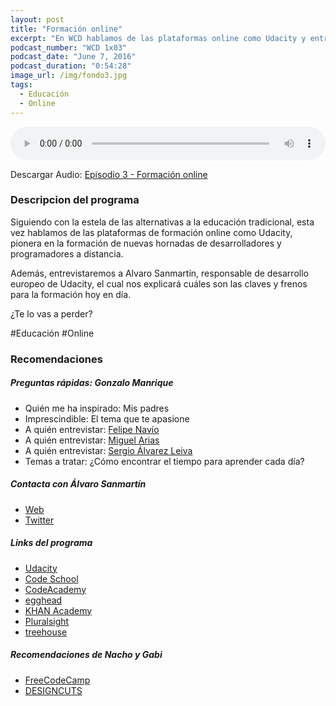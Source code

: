```yaml
---
layout: post
title: "Formación online"
excerpt: "En WCD hablamos de las plataformas online como Udacity y entrevistamos a Álvaro Sanmartín, su responsable de desarrollo europeo."
podcast_number: "WCD 1x03"
podcast_date: "June 7, 2016"
podcast_duration: "0:54:28"
image_url: /img/fondo3.jpg
tags: 
  - Educación
  - Online
---
```


<audio src="http://www.podtrac.com/pts/redirect.mp3/archive.org/download/WeCodeSignPodcast.Episodio1x03FormacionOnline/WeCodeSign%20Podcast.%20-%20Episodio%201x03%20-%20Formacio%CC%81n%20online.mp3" preload="auto" controls style="width: 100%;">
  <p>Tu navegador no implementa el elemento audio</p>
</audio>

<p>Descargar Audio: <a href="http://www.podtrac.com/pts/redirect.mp3/archive.org/download/WeCodeSignPodcast.Episodio1x03FormacionOnline/WeCodeSign%20Podcast.%20-%20Episodio%201x03%20-%20Formacio%CC%81n%20online.mp3" title="Botón derecho del ratón, luego guardar enlace como...">Episodio 3 - Formación online</a></p>

<h3 class="post-title  post-heading">Descripcion del programa</h3>

Siguiendo con la estela de las alternativas a la educación tradicional, esta vez hablamos de las plataformas de formación online como Udacity, pionera en la formación de nuevas hornadas de desarrolladores y programadores a distancia.

Además, entrevistaremos a Alvaro Sanmartín, responsable de desarrollo europeo de Udacity, el cual nos explicará cuáles son las claves y frenos para la formación hoy en día.

¿Te lo vas a perder? 

<div class="rule"></div>

  #Educación #Online

<div class="rule"></div>

<h3 class="post-title  post-heading">Recomendaciones</h3>

##### Preguntas rápidas: Gonzalo Manrique

<ul>
    <li><span>Quién me ha inspirado: </span>Mis padres</li>
    <li><span>Imprescindible: </span>El tema que te apasione</li>
    <li><span>A quién entrevistar: </span><a href="https://www.linkedin.com/in/felipenavio" class="recomendacion">Felipe Navío</a></li>
    <li><span>A quién entrevistar: </span><a href="https://www.linkedin.com/in/miguelarias/es" class="recomendacion">Miguel Arias</a></li>
    <li><span>A quién entrevistar: </span><a href="https://www.linkedin.com/in/saleiva/es" class="recomendacion">Sergio Álvarez Leiva</a></li>
    <li><span>Temas a tratar: </span>¿Cómo encontrar el tiempo para aprender cada día?</li>
</ul>


##### Contacta con Álvaro Sanmartín

<ul>
    <li><a class="recomendacion" href="http://alvarosanmartin.com">Web</a></li>
    <li><a class="recomendacion" href="https://twitter.com/AlvaroSanmartin">Twitter</a></li>
</ul>

##### Links del programa

<ul>
    <li><a class="recomendacion" href="https://www.udacity.com">Udacity</a></li>
    <li><a class="recomendacion" href="https://www.codeschool.com">Code School</a></li>
    <li><a class="recomendacion" href="https://www.codecademy.com">CodeAcademy</a></li>
    <li><a class="recomendacion" href="https://egghead.io">egghead</a></li>
    <li><a class="recomendacion" href="https://www.khanacademy.org">KHAN Academy</a></li>
    <li><a class="recomendacion" href="https://www.pluralsight.com">Pluralsight</a></li>
    <li><a class="recomendacion" href="https://teamtreehouse.com">treehouse</a></li>
</ul>

##### Recomendaciones de Nacho y Gabi

<ul>
    <li><a class="recomendacion" href="https://www.freecodecamp.com/">FreeCodeCamp</a></li>
    <li><a class="recomendacion" href="https://www.designcuts.com/">DESIGNCUTS</a></li>
</ul>
